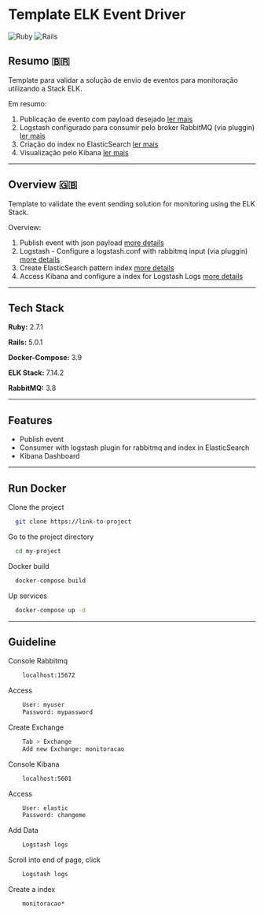 
# Template ELK Event Driver
![Ruby](https://img.shields.io/badge/Ruby-CC342D?style=for-the-badge&logo=ruby&logoColor=white)
![Rails](https://img.shields.io/badge/Ruby_on_Rails-CC0000?style=for-the-badge&logo=ruby-on-rails&logoColor=white)


## Resumo :brazil:

Template para validar a solução de envio de eventos para monitoração utilizando a Stack ELK.

Em resumo:

1. Publicação de evento com payload desejado [ler mais](http://rubybunny.info/articles/exchanges.html)
2. Logstash configurado para consumir pelo broker RabbitMQ (via pluggin) [ler mais](https://www.elastic.co/guide/en/logstash/current/plugins-inputs-rabbitmq.html)
3. Criação do index no ElasticSearch [ler mais](https://www.elastic.co/guide/en/logstash/current/plugins-outputs-elasticsearch.html)
4. Visualização pelo Kibana [ler mais](https://www.elastic.co/guide/en/kibana/current/kibana-concepts-analysts.html)

---

## Overview :uk:

Template to validate the event sending solution for monitoring using the ELK Stack.

Overview:

1. Publish event with json payload [more details](http://rubybunny.info/articles/exchanges.html)
2. Logstash - Configure a logstash.conf with rabbitmq input (via pluggin) [more details](https://www.elastic.co/guide/en/logstash/current/plugins-inputs-rabbitmq.html)
3. Create ElasticSearch pattern index [more details](https://www.elastic.co/guide/en/logstash/current/plugins-outputs-elasticsearch.html)
4. Access Kibana and configure a index for Logstash Logs [more details](https://www.elastic.co/guide/en/kibana/current/kibana-concepts-analysts.html)

---

## Tech Stack

**Ruby:** 2.7.1

**Rails:** 5.0.1

**Docker-Compose:** 3.9

**ELK Stack:** 7.14.2

**RabbitMQ:** 3.8

---

## Features

- Publish event
- Consumer with logstash plugin for rabbitmq and index in ElasticSearch
- Kibana Dashboard 

----

## Run Docker

Clone the project

```bash
  git clone https://link-to-project
```

Go to the project directory

```bash
  cd my-project
```

Docker build

```bash
  docker-compose build
```

Up services

```bash
  docker-compose up -d
```

---

## Guideline

Console Rabbitmq

```bash
    localhost:15672
```

Access

```bash
    User: myuser
    Password: mypassword
```

Create Exchange

```bash
    Tab > Exchange
    Add new Exchange: monitoracao
```

Console Kibana

```bash
    localhost:5601
```

Access

```bash
    User: elastic
    Password: changeme
```

Add Data

```bash
    Logstash logs
```

Scroll into end of page, click

```bash
    Logstash logs
```

Create a index

```bash
    monitoracao*
```
